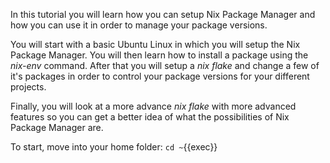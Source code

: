 In this tutorial you will learn how you can setup Nix Package Manager and how you can use it in order to manage your package versions.

You will start with a basic Ubuntu Linux in which you will setup the Nix Package Manager. You will then learn how to install a package using the *nix-env* command.
After that you will setup a *nix flake* and change a few of it's packages in order to control your package versions for your different projects.

Finally, you will look at a more advance *nix flake* with more advanced features so you can get a better idea of what the possibilities of Nix Package Manager are.

To start, move into your home folder:
```cd ~```{{exec}}
```
```
```
```
